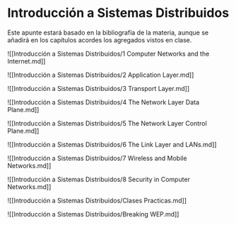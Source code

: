 # Introducción a Sistemas Distribuidos

Este apunte estará basado en la bibliografía de la materia, aunque se añadirá en los capítulos acordes los agregados vistos en clase.

![[Introducción a Sistemas Distribuidos/1 Computer Networks and the Internet.md]]

![[Introducción a Sistemas Distribuidos/2 Application Layer.md]]

![[Introducción a Sistemas Distribuidos/3 Transport Layer.md]]

![[Introducción a Sistemas Distribuidos/4 The Network Layer Data Plane.md]]

![[Introducción a Sistemas Distribuidos/5 The Network Layer Control Plane.md]]

![[Introducción a Sistemas Distribuidos/6 The Link Layer and LANs.md]]

![[Introducción a Sistemas Distribuidos/7 Wireless and Mobile Networks.md]]

![[Introducción a Sistemas Distribuidos/8 Security in Computer Networks.md]]

![[Introducción a Sistemas Distribuidos/Clases Practicas.md]]

![[Introducción a Sistemas Distribuidos/Breaking WEP.md]]